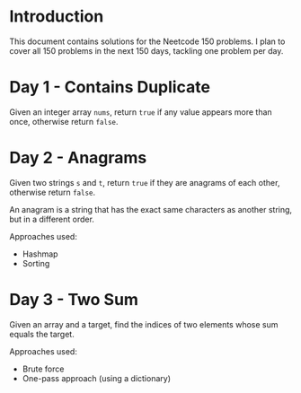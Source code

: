 # Introduction
This document contains solutions for the Neetcode 150 problems. I plan to cover all 150 problems in the next 150 days, tackling one problem per day.

# Day 1 - Contains Duplicate
Given an integer array `nums`, return `true` if any value appears more than once, otherwise return `false`.

# Day 2 - Anagrams
Given two strings `s` and `t`, return `true` if they are anagrams of each other, otherwise return `false`.

An anagram is a string that has the exact same characters as another string, but in a different order.

Approaches used:
* Hashmap
* Sorting

# Day 3 - Two Sum
Given an array and a target, find the indices of two elements whose sum equals the target.

Approaches used:
* Brute force
* One-pass approach (using a dictionary)
